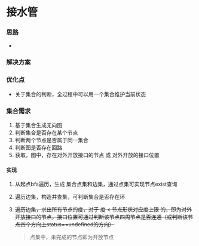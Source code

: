 # 接水管

### 思路

- 



### 解决方案



### 优化点

- 关于集合的判断，全过程中可以用一个集合维护当前状态




### 集合需求
1. 基于集合生成无向图
1. 判断集合是否存在某个节点
1. 判断两个节点是否属于同一集合
1. 判断图是否存在回路
1. 获取，图中，存在对外开放接口的节点 或 对外开放的接口位置

#### 实现
1. 从起点bfs遍历，生成 集合点集和边集，通过点集可实现节点exist查询

1. 遍历边集，构造并查集，可判断集合是否存在环

1. ~~遍历边集，求出所有节点的度，对于 度 < 节点形状对应度上限 的，即为对外开放接口的节点，接口位置可通过判断该节点四周节点是否连通（或判断该节点四个方向上status==undefined的方向）~~

    > 点集中，未完成的节点即为开放节点